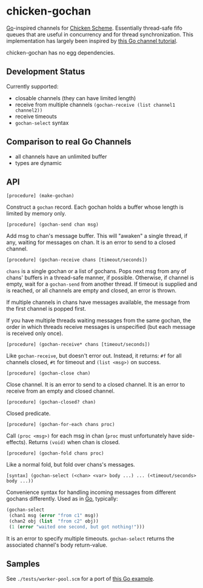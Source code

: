 # chicken-gochan

 [Chicken Scheme]: http://call-cc.org/
 [Go]: http://golang.org/

[Go]-inspired channels for [Chicken Scheme]. Essentially thread-safe
fifo queues that are useful in concurrency and for thread
synchronization. This implementation has largely been inspired by
[this Go channel tutorial](https://gobyexample.com/channels).

chicken-gochan has no egg dependencies.

## Development Status

Currently supported:

- closable channels (they can have limited length)
- receive from multiple channels `(gochan-receive (list channel1 channel2))`
- receive timeouts
- `gochan-select` syntax

## Comparison to real Go Channels

- all channels have an unlimited buffer
- types are dynamic

## API

    [procedure] (make-gochan)

Construct a `gochan` record. Each gochan holds a buffer whose length
is limited by memory only.

    [procedure] (gochan-send chan msg)

Add msg to chan's message buffer. This will "awaken" a single thread,
if any, waiting for messages on chan. It is an error to send to a
closed channel.

    [procedure] (gochan-receive chans [timeout/seconds])

`chans` is a single gochan or a list of gochans. Pops next msg from
any of chans' buffers in a thread-safe manner, if possible. Otherwise,
if channel is empty, wait for a `gochan-send` from another thread. If
timeout is supplied and is reached, or all channels are empty and
closed, an error is thrown.

If multiple channels in chans have messages available, the message
from the first channel is popped first.

If you have multiple threads waiting messages from the same gochan,
the order in which threads receive messages is unspecified (but each
message is received only once).

    [procedure] (gochan-receive* chans [timeout/seconds])

Like `gochan-receive`, but doesn't error out. Instead, it returns:
`#f` for all channels closed, `#t` for timeout and `(list <msg>)` on
success.

    [procedure] (gochan-close chan)

Close channel. It is an error to send to a closed channel. It is an
error to receive from an empty and closed channel.

    [procedure] (gochan-closed? chan)

Closed predicate.

    [procedure] (gochan-for-each chans proc)

Call `(proc <msg>)` for each msg in chan (`proc` must unfortunately
have side-effects). Returns `(void)` when chan is closed.

    [procedure] (gochan-fold chans proc)

Like a normal fold, but fold over chans's messages.

    [syntax] (gochan-select (<chan> <var> body ...) ... (<timeout/seconds> body ...))

Convenience syntax for handling incoming messages from different
gochans differently. Used as in [Go], typically:

```scheme
(gochan-select
 (chan1 msg (error "from c1" msg))
 (chan2 obj (list  "from c2" obj))
 (1 (error "waited one second, but got nothing!")))
```

It is an error to specify multiple timeouts. `gochan-select` returns
the associated channel's body return-value.

## Samples

See `./tests/worker-pool.scm` for a port of
[this Go example](https://gobyexample.com/worker-pools).
